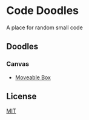 # Code Doodles

A place for random small code

## Doodles

### Canvas

* [Moveable Box](/canvas/movable-box.html)

## License

[MIT](https://choosealicense.com/licenses/mit/)
